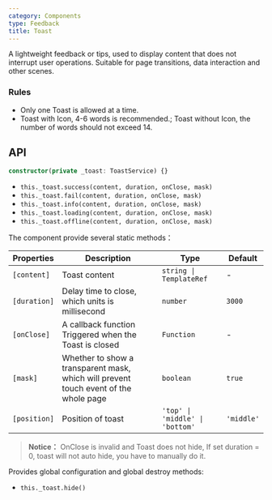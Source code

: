 ```yaml
---
category: Components
type: Feedback
title: Toast
---
```



A lightweight feedback or tips, used to display content that does not interrupt user operations. Suitable for page transitions, data interaction and other scenes.


### Rules
- Only one Toast is allowed at a time.
- Toast with Icon, 4-6 words is recommended.; Toast without Icon, the number of words should not exceed 14.


## API

```ts
constructor(private _toast: ToastService) {}
```
- `this._toast.success(content, duration, onClose, mask)`
- `this._toast.fail(content, duration, onClose, mask)`
- `this._toast.info(content, duration, onClose, mask)`
- `this._toast.loading(content, duration, onClose, mask)`
- `this._toast.offline(content, duration, onClose, mask)`

The component provide several static methods：

| Properties | Description | Type | Default |
|-----------|------------|------|--------|
| `[content]` | Toast content | `string \| TemplateRef` | - |
| `[duration]` | Delay time to close, which units is millisecond | `number` | `3000` |
| `[onClose]` | A callback function Triggered when the Toast is closed | `Function` | - |
| `[mask]` | Whether to show a transparent mask, which will prevent touch event of the whole page | `boolean` | `true` |
| `[position]` | Position of toast | `'top' \| 'middle' \| 'bottom'` | `'middle'` |

> **Notice：** OnClose is invalid and Toast does not hide, If set duration = 0, toast will not auto hide, you have to manually do it.

Provides global configuration and global destroy methods:

- `this._toast.hide()`
